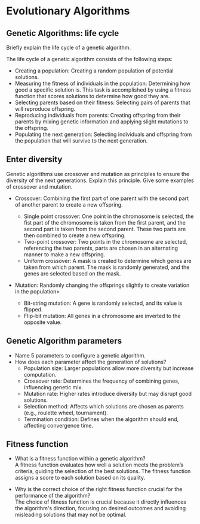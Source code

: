 # Evolutionary Algorithms

## Genetic Algorithms: life cycle
Briefly explain the life cycle of a genetic algorithm.

The life cycle of a genetic algorithm consists of the following steps:
* Creating a population: Creating a random population of potential solutions.
* Measuring the fitness of individuals in the population: Determining how good a specific solution is. This task is accomplished by using a fitness function that scores solutions to determine how good they are.
* Selecting parents based on their fitness: Selecting pairs of parents that will reproduce offspring.
* Reproducing individuals from parents: Creating offspring from their parents by mixing genetic information and applying slight mutations to the offspring.
* Populating the next generation: Selecting individuals and offspring from the population that will survive to the next generation.

## Enter diversity
Genetic algorithms use crossover and mutation as principles to ensure the diversity of the next generations.
Explain this principle.
Give some examples of crossover and mutation.

* Crossover: Combining the first part of one parent with the second part of another parent to create a new offspring.
    * Single point crossover: One point in the chromosome is selected, the fist part of the chromosome is taken from the first parent, and the second part is taken from the second parent. These two parts are then combined to create a new offspring.
    * Two-point crossover: Two points in the chromosome are selected, referencing the two parents, parts are chosen in an alternating manner to make a new offspring.
    * Uniform crossover: A mask is created to determine which genes are taken from which parent. The mask is randomly generated, and the genes are selected based on the mask.
        
* Mutation: Randomly changing the offsprings slightly to create variation in the population>
    * Bit-string mutation: A gene is randomly selected, and its value is flipped.
    * Flip-bit mutation: All genes in a chromosome are inverted to the opposite value.

## Genetic Algorithm parameters
* Name 5 parameters to configure a genetic algorithm.
* How does each parameter affect the generation of solutions?
    * Population size: Larger populations allow more diversity but increase computation.
    * Crossover rate: Determines the frequency of combining genes, influencing genetic mix.
    * Mutation rate: Higher rates introduce diversity but may disrupt good solutions.
    * Selection method: Affects which solutions are chosen as parents (e.g., roulette wheel, tournament).
    * Termination condition: Defines when the algorithm should end, affecting convergence time​.


## Fitness function
* What is a fitness function within a genetic algorithm? <br>
A fitness function evaluates how well a solution meets the problem’s criteria, guiding the selection of the best solutions. The fitness function assigns a score to each solution based on its quality.

* Why is the correct choice of the right fitness function crucial for the performance of the algorithm? <br>
The choice of fitness function is crucial because it directly influences the algorithm's direction, focusing on desired outcomes and avoiding misleading solutions​ that may not be optimal.

